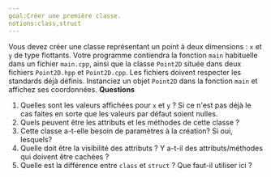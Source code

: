 ```yaml
---
goal:Créer une première classe.
notions:class,struct
---
```

Vous devez créer une classe représentant un point à deux dimensions : `x` et `y` de type flottants. 
Votre programme contiendra la fonction `main` habituelle dans un fichier `main.cpp`, ainsi que la classe `Point2D` située dans deux fichiers `Point2D.hpp` et `Point2D.cpp`.
Les fichiers doivent respecter les standards déjà définis. Instanciez un objet `Point2D` dans la fonction `main` et affichez ses coordonnées.
**Questions**
  1. Quelles sont les valeurs affichées pour `x` et `y` ? Si ce n'est pas déjà le cas faites en sorte que les valeurs par défaut soient nulles.
  2. Quels peuvent être les attributs et les méthodes de cette classe ?
  3. Cette classe a-t-elle besoin de paramètres à la création? Si oui, lesquels?
  4. Quelle doit être la visibilité des attributs ? Y a-t-il des attributs/méthodes qui doivent être cachées ?
  5. Quelle est la différence entre `class` et `struct` ? Que faut-il utiliser ici ?